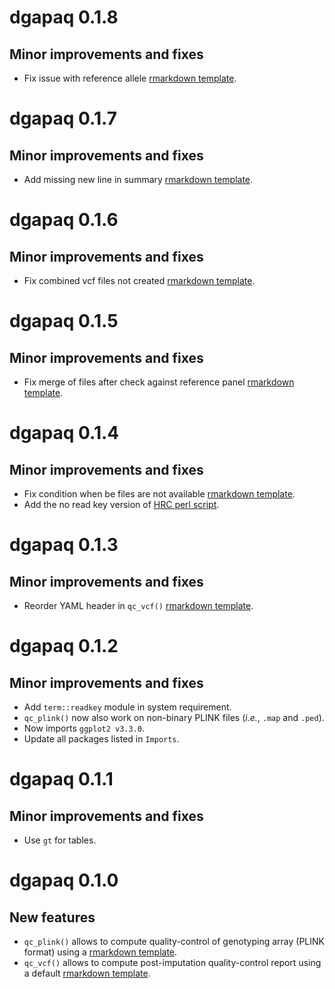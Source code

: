# dgapaq 0.1.8

## Minor improvements and fixes

* Fix issue with reference allele [rmarkdown template](inst/rmarkdown/templates/qc_vcf/skeleton/skeleton.Rmd).

# dgapaq 0.1.7

## Minor improvements and fixes

* Add missing new line in summary [rmarkdown template](inst/rmarkdown/templates/qc_vcf/skeleton/skeleton.Rmd).

# dgapaq 0.1.6

## Minor improvements and fixes

* Fix combined vcf files not created [rmarkdown template](inst/rmarkdown/templates/qc_vcf/skeleton/skeleton.Rmd).

# dgapaq 0.1.5

## Minor improvements and fixes

* Fix merge of files after check against reference panel [rmarkdown template](inst/rmarkdown/templates/qc_vcf/skeleton/skeleton.Rmd).

# dgapaq 0.1.4

## Minor improvements and fixes

* Fix condition when be files are not available [rmarkdown template](inst/rmarkdown/templates/qc_vcf/skeleton/skeleton.Rmd).
* Add the no read key version of [HRC perl script](inst/perl/HRC-1000G-check-bim-NoReadKey.pl).

# dgapaq 0.1.3

## Minor improvements and fixes

* Reorder YAML header in `qc_vcf()` [rmarkdown template](inst/rmarkdown/templates/qc_vcf/skeleton/skeleton.Rmd).

# dgapaq 0.1.2

## Minor improvements and fixes

* Add `term::readkey` module in system requirement.
* `qc_plink()` now also work on non-binary PLINK files (*i.e.*, `.map` and `.ped`).
* Now imports `ggplot2 v3.3.0`.
* Update all packages listed in `Imports`.

# dgapaq 0.1.1

## Minor improvements and fixes

* Use `gt` for tables.

# dgapaq 0.1.0

## New features

* `qc_plink()` allows to compute quality-control of genotyping array (PLINK format) 
    using a [rmarkdown template](inst/rmarkdown/templates/qc_plink/skeleton/skeleton.Rmd).
* `qc_vcf()` allows to compute post-imputation quality-control report 
    using a default [rmarkdown template](inst/rmarkdown/templates/qc_vcf/skeleton/skeleton.Rmd).

